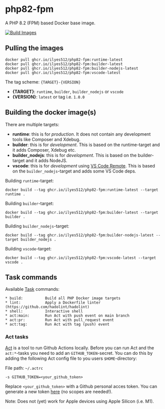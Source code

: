 # php82-fpm

A PHP 8.2 (FPM) based Docker base image.

[![Build Images](https://github.com/Ilyes512/php82-fpm/actions/workflows/build.yml/badge.svg)](https://github.com/Ilyes512/php82-fpm/actions/workflows/build.yml)

## Pulling the images

```
docker pull ghcr.io/ilyes512/php82-fpm:runtime-latest
docker pull ghcr.io/ilyes512/php82-fpm:builder-latest
docker pull ghcr.io/ilyes512/php82-fpm:builder-nodejs-latest
docker pull ghcr.io/ilyes512/php82-fpm:vscode-latest
```

The tag scheme: `{TARGET}-{VERSION}`

- **{TARGET}**: `runtime`, `builder`, `builder_nodejs` or `vscode`
- **{VERSION}**: `latest` or tag i.e. `1.0.0`

## Building the docker image(s)

There are multiple targets:

  - **runtime**: this is for *production*. It does not contain any development tools like Composer and Xdebug.
  - **builder**: this is for *development*. This is based on the runtime-target and it adds Composer, Xdebug etc.
  - **builder_nodejs**: this is for *development*. This is based on the builder-target and it adds NodeJS.
  - **vscode**: this is for *development* using
  [VS Code Remote](https://code.visualstudio.com/docs/remote/remote-overview). This is based on the
  `builder_nodejs`-target and adds some VS Code deps.

Building `runtime`-target:

```
docker build --tag ghcr.io/ilyes512/php82-fpm:runtime-latest --target runtime .
```

Building `builder`-target:

```
docker build --tag ghcr.io/ilyes512/php82-fpm:builder-latest --target builder .
```

Building `builder_nodejs`-target:

```
docker build --tag ghcr.io/ilyes512/php82-fpm:builder-nodejs-latest --target builder_nodejs .
```

Building `vscode`-target:

```
docker build --tag ghcr.io/ilyes512/php82-fpm:vscode-latest --target vscode .
```

## Task commands

Available [Task](https://taskfile.dev/#/) commands:

```
* build:          Build all PHP Docker image targets
* lint:           Apply a Dockerfile linter (https://github.com/hadolint/hadolint)
* shell:          Interactive shell
* act:main:       Run Act with push event on main branch
* act:pr:         Run Act with pull_request event
* act:tag:        Run Act with tag (push) event
```

### Act tasks

[Act](https://github.com/nektos/act) is a tool to run Github Actions locally. Before you can run Act and the
`act:*`-tasks you need to add an `GITHUB_TOKEN`-secret. You can do this by adding the following
Act config file to you users `$HOME`-directory:

File path: `~/.actrc`
```
-s GITHUB_TOKEN=<your_github_token>
```

Replace `<your_github_token>` with a Github personal acces token. You can generate a new token
[here](https://github.com/settings/tokens/new?description=Act) (no scopes
are needed!).

Note: Does not (yet) work for Apple devices using Apple Silicon (i.e. M1).
